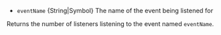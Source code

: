 <!-- YAML
added: v3.2.0
-->

* `eventName` {String|Symbol} The name of the event being listened for

Returns the number of listeners listening to the event named `eventName`.

